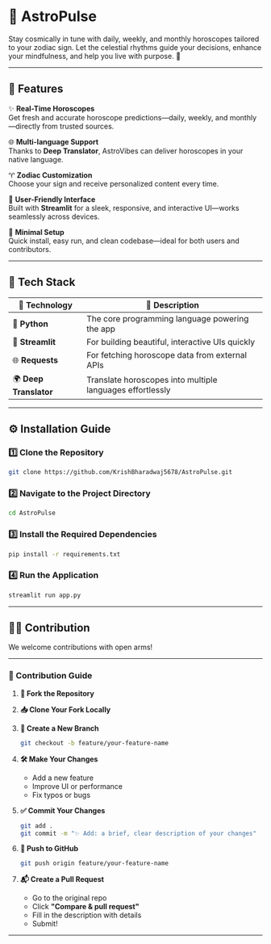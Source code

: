 # 🔮 AstroPulse

Stay cosmically in tune with daily, weekly, and monthly horoscopes tailored to your zodiac sign. Let the celestial rhythms guide your decisions, enhance your mindfulness, and help you live with purpose. 🌟

---

## 🚀 Features

✨ **Real-Time Horoscopes**  
Get fresh and accurate horoscope predictions—daily, weekly, and monthly—directly from trusted sources.

🌐 **Multi-language Support**  
Thanks to **Deep Translator**, AstroVibes can deliver horoscopes in your native language.

♈ **Zodiac Customization**  
Choose your sign and receive personalized content every time.

📱 **User-Friendly Interface**  
Built with **Streamlit** for a sleek, responsive, and interactive UI—works seamlessly across devices.

🔗 **Minimal Setup**  
Quick install, easy run, and clean codebase—ideal for both users and contributors.

---

## 🧰 Tech Stack

| 🔧 Technology       | 🌟 Description                                                                 |
|--------------------|--------------------------------------------------------------------------------|
| 🐍 **Python**       | The core programming language powering the app                                 |
| 🎨 **Streamlit** | For building beautiful, interactive UIs quickly                      |
| 🌐 **Requests**  | For fetching horoscope data from external APIs                 |
| 🌍 **Deep Translator** | Translate horoscopes into multiple languages effortlessly |

---

## ⚙️ Installation Guide

### 1️⃣ Clone the Repository

```bash
git clone https://github.com/KrishBharadwaj5678/AstroPulse.git
````

### 2️⃣ Navigate to the Project Directory

```bash
cd AstroPulse
```

### 3️⃣ Install the Required Dependencies

```bash
pip install -r requirements.txt
```

### 4️⃣ Run the Application

```bash
streamlit run app.py
```

---

## 🧑‍💻 Contribution

We welcome contributions with open arms!

---

### 📌 Contribution Guide

1. **🍴 Fork the Repository**

2. **📥 Clone Your Fork Locally**

3. **🌱 Create a New Branch**

   ```bash
   git checkout -b feature/your-feature-name
   ```

4. **🛠️ Make Your Changes**

   * Add a new feature
   * Improve UI or performance
   * Fix typos or bugs

5. **✅ Commit Your Changes**

   ```bash
   git add .
   git commit -m "✨ Add: a brief, clear description of your changes"
   ```

6. **🚀 Push to GitHub**

   ```bash
   git push origin feature/your-feature-name
   ```

7. **📬 Create a Pull Request**

   * Go to the original repo
   * Click **"Compare & pull request"**
   * Fill in the description with details
   * Submit!

---
